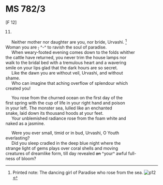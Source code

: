 # MS 782/3

[F 12]

11.
&nbsp;&nbsp;&nbsp;&nbsp;&nbsp;Neither mother nor daughter are you, nor bride, Urvashi. [^1] \
Woman you are ~~,~~ ^-^ to ravish the soul of paradise. \
&nbsp;&nbsp;&nbsp;&nbsp;&nbsp;When weary-footed evening comes down to the folds whither \
the cattle have returned, you never trim the house lamps nor \
walk to the bridal bed with a tremulous heart and a wavering \
smile on your lips glad that the dark hours are so secret. \
&nbsp;&nbsp;&nbsp;&nbsp;&nbsp;Like the dawn you are without veil, Urvashi, and without \
shame. \
&nbsp;&nbsp;&nbsp;&nbsp;&nbsp;Who can imagine that aching overflow of splendour which \
created you!

&nbsp;&nbsp;&nbsp;&nbsp;&nbsp;You rose from the churned ocean on the first day of the \
first spring with the cup of life in your right hand and poison \
in your left. The monster sea, lulled like an enchanted \
snake, laid down its thousand hoods at your feet. \
&nbsp;&nbsp;&nbsp;&nbsp;&nbsp;Your unblemished radiance rose from the foam white and \
naked as a jasmine. 

&nbsp;&nbsp;&nbsp;&nbsp;&nbsp;Were you ever small, timid or in bud, Urvashi, O Youth \
everlasting? \
&nbsp;&nbsp;&nbsp;&nbsp;&nbsp;Did you sleep cradled in the deep blue night where the \
strange light of gems plays over coral shells and moving \
creatures of dreamlike form, till day revealed ~~an~~ ^your^ awful full- \
ness of bloom?
[^1]: Printed note: The dancing girl of Paradise who rose from the sea.
![p12](MS782_3-012.jpg)
